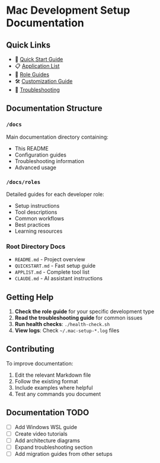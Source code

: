 # Mac Development Setup Documentation

## Quick Links

- 🚀 [Quick Start Guide](../QUICKSTART.md)
- 📋 [Application List](../APPLIST.md)
- 👥 [Role Guides](roles/)
- 🛠️ [Customization Guide](customization.md)
- 🔧 [Troubleshooting](troubleshooting.md)

## Documentation Structure

### `/docs`
Main documentation directory containing:
- This README
- Configuration guides
- Troubleshooting information
- Advanced usage

### `/docs/roles`
Detailed guides for each developer role:
- Setup instructions
- Tool descriptions
- Common workflows
- Best practices
- Learning resources

### Root Directory Docs
- `README.md` - Project overview
- `QUICKSTART.md` - Fast setup guide
- `APPLIST.md` - Complete tool list
- `CLAUDE.md` - AI assistant instructions

## Getting Help

1. **Check the role guide** for your specific development type
2. **Read the troubleshooting guide** for common issues
3. **Run health checks**: `./health-check.sh`
4. **View logs**: Check `~/.mac-setup-*.log` files

## Contributing

To improve documentation:
1. Edit the relevant Markdown file
2. Follow the existing format
3. Include examples where helpful
4. Test any commands you document

## Documentation TODO

- [ ] Add Windows WSL guide
- [ ] Create video tutorials
- [ ] Add architecture diagrams
- [ ] Expand troubleshooting section
- [ ] Add migration guides from other setups